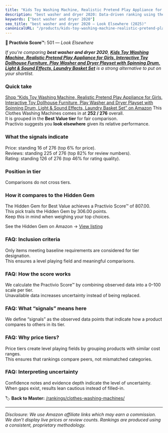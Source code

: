 ```yaml
---
title: "Kids Toy Washing Machine, Realistic Pretend Play Appliance for Girls, Interactive Toy Dollhouse Furniture, Play Washer and Dryer Playset with Spinning Drum, Light & Sound Effects, Laundry Basket Set"
description: "best washer and dryer 2020: Data-driven ranking using the Practivio Score™. Positioned by quality, value, demand, findability, momentum."
keywords: ["best washer and dryer 2020"]
seo_title: "best washer and dryer 2020 — Look Elsewhere (2025)"
canonicalURL: "/products/kids-toy-washing-machine-realistic-pretend-play-appliance-for-girls-interactive-toy-dollhouse-furniture-play-washer-and-dryer-playset-with-spinning-drum-light-sound-effects-laundry-basket-set-B00BTXE864/"
---
```


**🚫 Practivio Score™:** 501 — _Look Elsewhere_


*If you're comparing **best washer and dryer 2020**, **[Kids Toy Washing Machine, Realistic Pretend Play Appliance for Girls, Interactive Toy Dollhouse Furniture, Play Washer and Dryer Playset with Spinning Drum, Light & Sound Effects, Laundry Basket Set](https://www.amazon.com/dp/B00BTXE864?tag=practivio-20)** is a strong alternative to put on your shortlist.*
### Quick take
[Shop “Kids Toy Washing Machine, Realistic Pretend Play Appliance for Girls, Interactive Toy Dollhouse Furniture, Play Washer and Dryer Playset with Spinning Drum, Light & Sound Effects, Laundry Basket Set” on Amazon](https://www.amazon.com/dp/B00BTXE864?tag=practivio-20)
This Clothes Washing Machines comes in at **252 / 276** overall.  
It is grouped in the **Best Value tier** for fair comparison.  
Practivio suggests you **look elsewhere** given its relative performance.

### What the signals indicate
Price: standing 16 of 276 (top 6% for price).  
Reviews: standing 225 of 276 (top 82% for review numbers).  
Rating: standing 126 of 276 (top 46% for rating quality).  

### Position in tier
Comparisons do not cross tiers.

### How it compares to the Hidden Gem
The Hidden Gem for Best Value achieves a Practivio Score™ of 807.00.  
This pick trails the Hidden Gem by 306.00 points.  
Keep this in mind when weighing your top choices.  

See the Hidden Gem on Amazon → [View listing](https://www.amazon.com/dp/B01N68XF0O?tag=practivio-20)

### FAQ: Inclusion criteria
Only items meeting baseline requirements are considered for tier designation.  
This ensures a level playing field and meaningful comparisons.

### FAQ: How the score works
We calculate the Practivio Score™ by combining observed data into a 0–100 scale per tier.  
Unavailable data increases uncertainty instead of being replaced.

### FAQ: What “signals” means here
We define “signals” as the observed data points that indicate how a product compares to others in its tier.

### FAQ: Why price tiers?
Price tiers create level playing fields by grouping products with similar cost ranges.  
This ensures that rankings compare peers, not mismatched categories.

### FAQ: Interpreting uncertainty
Confidence notes and evidence depth indicate the level of uncertainty.  
When gaps exist, results lean cautious instead of filled-in.


🏷️ **Back to Master:** [/rankings/clothes-washing-machines/](/rankings/clothes-washing-machines/)

---
_Disclosure: We use Amazon affiliate links which may earn a commission. We don’t display live prices or review counts. Rankings are produced using a consistent, proprietary methodology._

